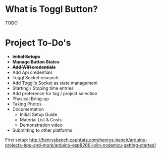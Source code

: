 # What is Toggl Button?

TODO

# Project To-Do's

- ~~**Initial Setups**~~
- ~~**Manage Button States**~~
- ~~**Add Wifi credentials**~~
- Add Api credentials
- Toggl Socket research
- Add Toggl's Socket as state management
- Starting / Stoping time entries
- Add preference for tag / project selection
- Physical Bring-up
- Taking Photos
- Documentation
  - Initial Setup Guide
  - Material List & Costs
  - Demonstration video
- Submitting to other platforms


First setup: http://henrysbench.capnfatz.com/henrys-bench/arduino-projects-tips-and-more/arduino-esp8266-lolin-nodemcu-getting-started/

